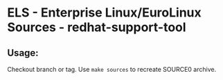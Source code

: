# ELS - Enterprise Linux/EuroLinux Sources - redhat-support-tool
 
## Usage:
  Checkout branch or tag. Use `make sources` to recreate  SOURCE0 archive.
